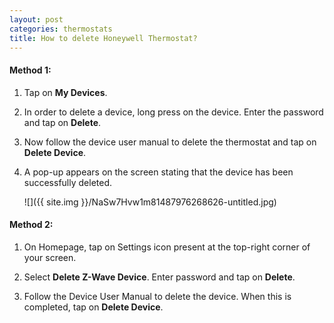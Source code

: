 ```yaml
---
layout: post
categories: thermostats
title: How to delete Honeywell Thermostat?
---
```


#### **Method 1:**

1. Tap on **My Devices**.

2. In order to delete a device, long press on the device. Enter the password and tap on **Delete**.

3. Now follow the device user manual to delete the thermostat and tap on **Delete Device**.

4. A pop-up appears on the screen stating that the device has been successfully deleted.

    ![]({{ site.img }}/NaSw7Hvw1m81487976268626-untitled.jpg)

#### **Method 2:**

1. On Homepage, tap on Settings icon present at the top-right corner of your screen.

2. Select **Delete Z-Wave Device**. Enter password and tap on **Delete**.

3. Follow the Device User Manual to delete the device. When this is completed, tap on **Delete Device**.